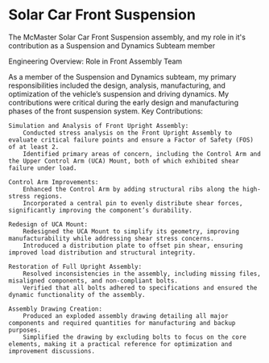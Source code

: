 # Solar Car Front Suspension
The McMaster Solar Car Front Suspension assembly, and my role in it's contribution as a Suspension and Dynamics Subteam member

Engineering Overview: Role in Front Assembly Team

As a member of the Suspension and Dynamics subteam, my primary responsibilities included the design, analysis, manufacturing, and optimization of the vehicle’s suspension and driving dynamics. My contributions were critical during the early design and manufacturing phases of the front suspension system.
Key Contributions:

    Simulation and Analysis of Front Upright Assembly:
        Conducted stress analysis on the Front Upright Assembly to evaluate critical failure points and ensure a Factor of Safety (FOS) of at least 2.
        Identified primary areas of concern, including the Control Arm and the Upper Control Arm (UCA) Mount, both of which exhibited shear failure under load.

    Control Arm Improvements:
        Enhanced the Control Arm by adding structural ribs along the high-stress regions.
        Incorporated a central pin to evenly distribute shear forces, significantly improving the component’s durability.

    Redesign of UCA Mount:
        Redesigned the UCA Mount to simplify its geometry, improving manufacturability while addressing shear stress concerns.
        Introduced a distribution plate to offset pin shear, ensuring improved load distribution and structural integrity.

    Restoration of Full Upright Assembly:
        Resolved inconsistencies in the assembly, including missing files, misaligned components, and non-compliant bolts.
        Verified that all bolts adhered to specifications and ensured the dynamic functionality of the assembly.

    Assembly Drawing Creation:
        Produced an exploded assembly drawing detailing all major components and required quantities for manufacturing and backup purposes.
        Simplified the drawing by excluding bolts to focus on the core elements, making it a practical reference for optimization and improvement discussions.
